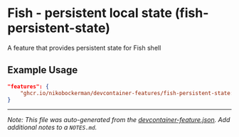
# Fish - persistent local state (fish-persistent-state)

A feature that provides persistent state for Fish shell

## Example Usage

```json
"features": {
    "ghcr.io/nikobockerman/devcontainer-features/fish-persistent-state:1": {}
}
```





---

_Note: This file was auto-generated from the [devcontainer-feature.json](https://github.com/nikobockerman/devcontainer-features/blob/main/src/fish-persistent-state/devcontainer-feature.json).  Add additional notes to a `NOTES.md`._
